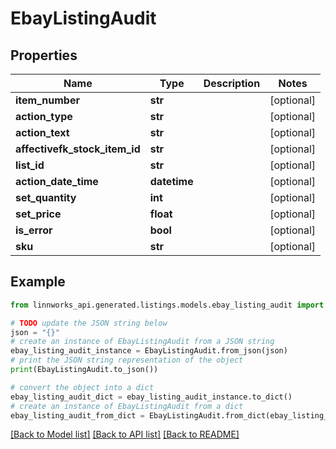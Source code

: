 # EbayListingAudit


## Properties

Name | Type | Description | Notes
------------ | ------------- | ------------- | -------------
**item_number** | **str** |  | [optional] 
**action_type** | **str** |  | [optional] 
**action_text** | **str** |  | [optional] 
**affectivefk_stock_item_id** | **str** |  | [optional] 
**list_id** | **str** |  | [optional] 
**action_date_time** | **datetime** |  | [optional] 
**set_quantity** | **int** |  | [optional] 
**set_price** | **float** |  | [optional] 
**is_error** | **bool** |  | [optional] 
**sku** | **str** |  | [optional] 

## Example

```python
from linnworks_api.generated.listings.models.ebay_listing_audit import EbayListingAudit

# TODO update the JSON string below
json = "{}"
# create an instance of EbayListingAudit from a JSON string
ebay_listing_audit_instance = EbayListingAudit.from_json(json)
# print the JSON string representation of the object
print(EbayListingAudit.to_json())

# convert the object into a dict
ebay_listing_audit_dict = ebay_listing_audit_instance.to_dict()
# create an instance of EbayListingAudit from a dict
ebay_listing_audit_from_dict = EbayListingAudit.from_dict(ebay_listing_audit_dict)
```
[[Back to Model list]](../README.md#documentation-for-models) [[Back to API list]](../README.md#documentation-for-api-endpoints) [[Back to README]](../README.md)



